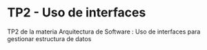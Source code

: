 # TP2 - Uso de interfaces 
TP2 de la materia Arquitectura de Software : Uso de interfaces para gestionar estructura de datos
